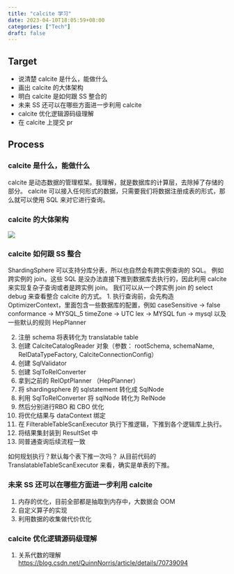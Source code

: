 ```yaml
---
title: "calcite 学习"
date: 2023-04-10T18:05:59+08:00
categories: ["Tech"]
draft: false
---
```


## Target
-  说清楚 calcite 是什么，能做什么
-  画出 calcite 的大体架构
-  明白 calcite 是如何跟 SS 整合的
-  未来 SS 还可以在哪些方面进一步利用 calcite
-  calcite 优化逻辑源码级理解
-  在 calcite 上提交 pr

## Process
### calcite 是什么，能做什么

calcite 是动态数据的管理框架。我理解，就是数据库的计算层，去除掉了存储的部分。
calcite 可以接入任何形式的数据，只需要我们将数据注册成表的形式，那么就可以使用 SQL 来对它进行查询。


### calcite 的大体架构
![](/img/20230417-172948.jpg)

### calcite 如何跟 SS 整合

ShardingSphere 可以支持分库分表，所以也自然会有跨实例查询的 SQL。 例如跨实例的 join。这些 SQL 是没办法直接下推到数据库去执行的，因此利用 calcite 来实现复杂子查询或者是跨实例 join。
我们可以从一个跨实例 join 的 select debug 来查看整合 calcite 的方式。 
1. 
执行查询前，会先构造 OptimizerContext，里面包含一些数据库的配置，例如
caseSensitive -> false
conformance -> MYSQL_5
timeZone -> UTC
lex -> MYSQL
fun -> mysql
以及一些默认的规则
HepPlanner

2. 注册 schema
将表转化为 translatable table
3. 创建 CalciteCatalogReader 对象（参数： rootSchema, schemaName, RelDataTypeFactory, CalciteConnectionConfig）
4. 创建 SqlValidator
5. 创建 SqlToRelConverter
6. 拿到之前的 RelOptPlanner （HepPlanner）
7. 将 shardingsphere 的 sqlstatement 转化成 SqlNode
8. 利用 SqlToRelConverter 将 sqlNode 转化为 RelNode
9. 然后分别进行RBO 和 CBO 优化
10. 将优化结果与 dataContext 绑定
11. 在 FilterableTableScanExecutor 执行下推逻辑，下推到各个逻辑库上执行。
12. 将结果集封装到 ResultSet 中
13. 同普通查询后续流程一致

如何规划执行？默认每个表下推一次吗？
从目前代码的 TranslatableTableScanExecutor 来看，确实是单表的下推。


### 未来 SS 还可以在哪些方面进一步利用 calcite
1. 内存的优化，目前全部都是抽取到内存中，大数据会 OOM
2. 自定义算子的实现
3. 利用数据的收集做代价优化

### calcite 优化逻辑源码级理解
1. 关系代数的理解 https://blog.csdn.net/QuinnNorris/article/details/70739094

